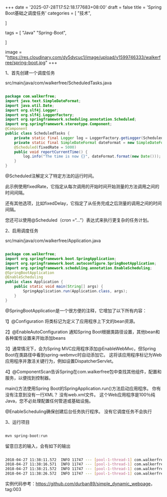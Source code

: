 +++
date = '2025-07-28T17:52:18.177683+08:00'
draft = false
title = 'Spring Boot基础之调度任务'
categories = [
    "技术",

]

tags = [
    "Java"
    "Spring-Boot",

]

image = "https://res.cloudinary.com/dy5dvcuc1/image/upload/v1599746333/walkerfree/spring-boot.jpg"
+++

1、首先创建一个调度任务

src/main/java/com/walkerfree/ScheduledTasks.java

```java

package com.walkerfree;
import java.text.SimpleDateFormat;
import java.util.Date;
import org.slf4j.Logger;
import org.slf4j.LoggerFactory;
import org.springframework.scheduling.annotation.Scheduled;
import org.springframework.stereotype.Component;
@Component
public class ScheduledTasks {
    private static final Logger log = LoggerFactory.getLogger(ScheduledTasks.class);
    private static final SimpleDateFormat dateFormat = new SimpleDateFormat("HH:mm:ss");
    @Scheduled(fixedRate = 5000)
    public void reportCurrentTime() {
        log.info("The time is now {}", dateFormat.format(new Date()));
    }
}
```

@Scheduled注解定义了特定方法的运行时间。

此示例使用fixedRate，它指定从每次调用的开始时间开始测量的方法调用之间的时间间隔。

还有其他选项，比如fixedDelay，它指定了从任务完成之后测量的调用之间的时间间隔。

您还可以使用@Scheduled（cron =“...”）表达式来执行更复杂的任务计划。

2、启用调度任务

src/main/java/com/walkerfree/Application.java

```java

package com.walkerfree;
import org.springframework.boot.SpringApplication;
import org.springframework.boot.autoconfigure.SpringBootApplication;
import org.springframework.scheduling.annotation.EnableScheduling;
@SpringBootApplication
@EnableScheduling
public class Application {
    public static void main(String[] args) {
        SpringApplication.run(Application.class, args);
    }
}
```

@SpringBootApplication是一个很方便的注释，它增加了以下所有内容：

1】@Configuration 将类标记为定义了应用程序上下文的bean资源。

2】@EnableAutoConfiguration 通知Spring Boot根据类路径设置，其他bean和各种属性设置来开始添加beans

3】通常情况下，会为Spring MVC应用程序添加@EnableWebMvc，但Spring Boot在类路径中看到spring-webmvc时自动添加它。 这将该应用程序标记为Web应用程序并激活关键行为，例如设置DispatcherServlet。

4】@ComponentScan告诉Spring在com.walkerfree包中查找其他组件，配置和服务，以便找到控制器。

main()方法使用Spring Boot的SpringApplication.run()方法启动应用程序。 你有没有注意到没有一行XML？ 没有web.xml文件。 这个Web应用程序是100％纯Java，您不必处理配置任何管道或基础设施。

@EnableScheduling确保创建后台任务执行程序。 没有它调度任务不会执行

3、运行项目

```bash

mvn spring-boot:run
```

留意日志的输入，会有如下的输出

```bash

2018-04-27 11:38:11.572  INFO 11747 --- [pool-1-thread-1] com.walkerfree.ScheduledTasks            : The time is now 11:38:11
2018-04-27 11:38:16.571  INFO 11747 --- [pool-1-thread-1] com.walkerfree.ScheduledTasks            : The time is now 11:38:16
2018-04-27 11:38:21.572  INFO 11747 --- [pool-1-thread-1] com.walkerfree.ScheduledTasks            : The time is now 11:38:21
2018-04-27 11:38:26.572  INFO 11747 --- [pool-1-thread-1] com.walkerfree.ScheduledTasks            : The time is now 11:38:26

```

实例代码参考：<https://github.com/durban89/simple_dynamic_webpage>，tag:003
